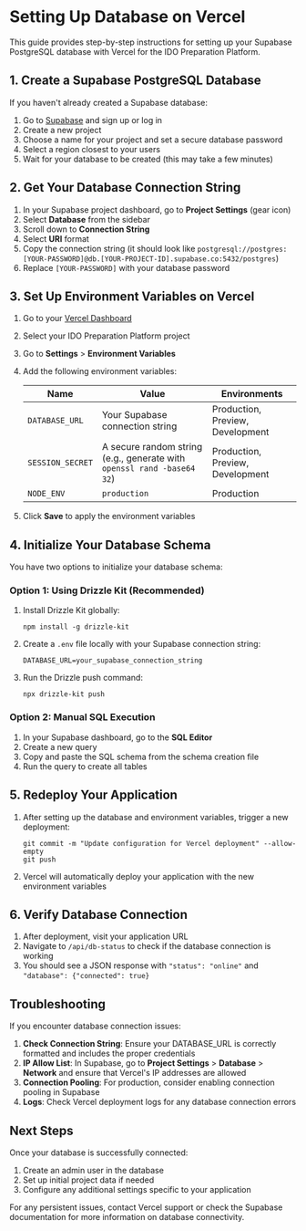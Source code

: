 # Setting Up Database on Vercel

This guide provides step-by-step instructions for setting up your Supabase PostgreSQL database with Vercel for the IDO Preparation Platform.

## 1. Create a Supabase PostgreSQL Database

If you haven't already created a Supabase database:

1. Go to [Supabase](https://supabase.com/) and sign up or log in
2. Create a new project
3. Choose a name for your project and set a secure database password
4. Select a region closest to your users
5. Wait for your database to be created (this may take a few minutes)

## 2. Get Your Database Connection String

1. In your Supabase project dashboard, go to **Project Settings** (gear icon)
2. Select **Database** from the sidebar
3. Scroll down to **Connection String**
4. Select **URI** format
5. Copy the connection string (it should look like `postgresql://postgres:[YOUR-PASSWORD]@db.[YOUR-PROJECT-ID].supabase.co:5432/postgres`)
6. Replace `[YOUR-PASSWORD]` with your database password

## 3. Set Up Environment Variables on Vercel

1. Go to your [Vercel Dashboard](https://vercel.com/dashboard)
2. Select your IDO Preparation Platform project
3. Go to **Settings** > **Environment Variables**
4. Add the following environment variables:

   | Name | Value | Environments |
   |------|-------|-------------|
   | `DATABASE_URL` | Your Supabase connection string | Production, Preview, Development |
   | `SESSION_SECRET` | A secure random string (e.g., generate with `openssl rand -base64 32`) | Production, Preview, Development |
   | `NODE_ENV` | `production` | Production |

5. Click **Save** to apply the environment variables

## 4. Initialize Your Database Schema

You have two options to initialize your database schema:

### Option 1: Using Drizzle Kit (Recommended)

1. Install Drizzle Kit globally:
   ```
   npm install -g drizzle-kit
   ```

2. Create a `.env` file locally with your Supabase connection string:
   ```
   DATABASE_URL=your_supabase_connection_string
   ```

3. Run the Drizzle push command:
   ```
   npx drizzle-kit push
   ```

### Option 2: Manual SQL Execution

1. In your Supabase dashboard, go to the **SQL Editor**
2. Create a new query
3. Copy and paste the SQL schema from the schema creation file
4. Run the query to create all tables

## 5. Redeploy Your Application

1. After setting up the database and environment variables, trigger a new deployment:
   ```
   git commit -m "Update configuration for Vercel deployment" --allow-empty
   git push
   ```

2. Vercel will automatically deploy your application with the new environment variables

## 6. Verify Database Connection

1. After deployment, visit your application URL
2. Navigate to `/api/db-status` to check if the database connection is working
3. You should see a JSON response with `"status": "online"` and `"database": {"connected": true}`

## Troubleshooting

If you encounter database connection issues:

1. **Check Connection String**: Ensure your DATABASE_URL is correctly formatted and includes the proper credentials
2. **IP Allow List**: In Supabase, go to **Project Settings** > **Database** > **Network** and ensure that Vercel's IP addresses are allowed
3. **Connection Pooling**: For production, consider enabling connection pooling in Supabase
4. **Logs**: Check Vercel deployment logs for any database connection errors

## Next Steps

Once your database is successfully connected:

1. Create an admin user in the database
2. Set up initial project data if needed
3. Configure any additional settings specific to your application

For any persistent issues, contact Vercel support or check the Supabase documentation for more information on database connectivity.